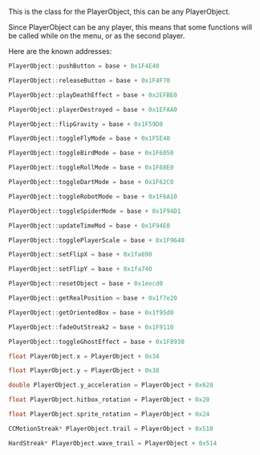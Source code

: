 This is the class for the PlayerObject, this can be any PlayerObject.

Since PlayerObject can be any player, this means that some functions will be called while on the menu, or as the second player.

Here are the known addresses:

```cpp
PlayerObject::pushButton = base + 0x1F4E40

PlayerObject::releaseButton = base + 0x1F4F70

PlayerObject::playDeathEffect = base + 0x2EFBE0

PlayerObject::playerDestroyed = base + 0x1EFAA0

PlayerObject::flipGravity = base + 0x1F59D0

PlayerObject::toggleFlyMode = base + 0x1F5E40

PlayerObject::toggleBirdMode = base + 0x1F6050 

PlayerObject::toggleRollMode = base + 0x1F68E0 

PlayerObject::toggleDartMode = base + 0x1F62C0 

PlayerObject::toggleRobotMode = base + 0x1F6A10 

PlayerObject::toggleSpiderMode = base + 0x1F94D1 

PlayerObject::updateTimeMod = base + 0x1F94E0 

PlayerObject::togglePlayerScale = base + 0x1F9640

PlayerObject::setFlipX = base + 0x1fa690

PlayerObject::setFlipY = base + 0x1fa740

PlayerObject::resetObject = base + 0x1eecd0

PlayerObject::getRealPosition = base + 0x1f7e20

PlayerObject::getOrientedBox = base + 0x1f95d0

PlayerObject::fadeOutStreak2 = base + 0x1F9110

PlayerObject::toggleGhostEffect = base + 0x1F8930

float PlayerObject.x = PlayerObject + 0x34

float PlayerObject.y = PlayerObject + 0x38

double PlayerObject.y_acceleration = PlayerObject + 0x628

float PlayerObject.hitbox_rotation = PlayerObject + 0x20

float PlayerObject.sprite_rotation = PlayerObject + 0x24

CCMotionStreak* PlayerObject.trail = PlayerObject + 0x510

HardStreak* PlayerObject.wave_trail = PlayerObject + 0x514
```

